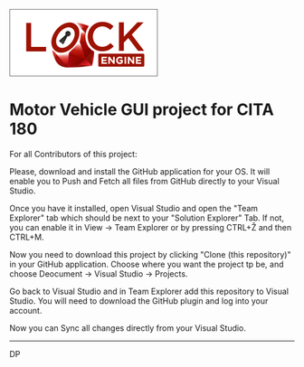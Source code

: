 ![Logo](https://github.com/charlotte-ruby/lock/blob/master/logo.png?raw=true)

Motor Vehicle GUI project for CITA 180
=========================
For all Contributors of this project:

Please, download and install the GitHub application for your OS.
It will enable you to Push and Fetch all files from GitHub directly to your Visual Studio.

Once you have it installed, open Visual Studio and open the "Team Explorer" tab which should be next to your "Solution Explorer" Tab. If not, you can enable it in View -> Team Explorer or by pressing CTRL+Ž and then CTRL+M.

Now you need to download this project by clicking "Clone (this repository)" in your GitHub application.
Choose where you want the project tp be, and choose Deocument -> Visual Studio -> Projects.

Go back to Visual Studio and in Team Explorer add this repository to Visual Studio.
You will need to download the GitHub plugin and log into your account.

Now you can Sync all changes directly from your Visual Studio.

-------------------------
DP
